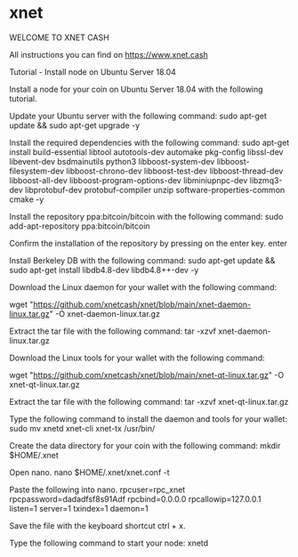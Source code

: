 # xnet

WELCOME TO XNET CASH

All instructions you can find on https://www.xnet.cash



Tutorial - Install node on Ubuntu Server 18.04

Install a node for your coin on Ubuntu Server 18.04 with the following tutorial.

Update your Ubuntu server with the following command:
sudo apt-get update && sudo apt-get upgrade -y

Install the required dependencies with the following command:
sudo apt-get install build-essential libtool autotools-dev automake pkg-config libssl-dev libevent-dev bsdmainutils python3 libboost-system-dev libboost-filesystem-dev libboost-chrono-dev libboost-test-dev libboost-thread-dev libboost-all-dev libboost-program-options-dev libminiupnpc-dev libzmq3-dev libprotobuf-dev protobuf-compiler unzip software-properties-common cmake -y

Install the repository ppa:bitcoin/bitcoin with the following command:
sudo add-apt-repository ppa:bitcoin/bitcoin

Confirm the installation of the repository by pressing on the enter key. enter

Install Berkeley DB with the following command:
sudo apt-get update && sudo apt-get install libdb4.8-dev libdb4.8++-dev -y

Download the Linux daemon for your wallet with the following command:

wget "https://github.com/xnetcash/xnet/blob/main/xnet-daemon-linux.tar.gz" -O xnet-daemon-linux.tar.gz


Extract the tar file with the following command:
tar -xzvf xnet-daemon-linux.tar.gz

Download the Linux tools for your wallet with the following command:

wget "https://github.com/xnetcash/xnet/blob/main/xnet-qt-linux.tar.gz" -O xnet-qt-linux.tar.gz

Extract the tar file with the following command:
tar -xzvf xnet-qt-linux.tar.gz

Type the following command to install the daemon and tools for your wallet:
sudo mv xnetd xnet-cli xnet-tx /usr/bin/

Create the data directory for your coin with the following command:
mkdir $HOME/.xnet

Open nano.
nano $HOME/.xnet/xnet.conf -t

Paste the following into nano.
rpcuser=rpc_xnet
rpcpassword=dadadfsf8s91Adf
rpcbind=0.0.0.0
rpcallowip=127.0.0.1
listen=1
server=1
txindex=1
daemon=1

Save the file with the keyboard shortcut ctrl + x.

Type the following command to start your node:
xnetd
